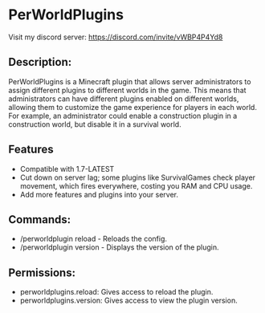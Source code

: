 # PerWorldPlugins
Visit my discord server: https://discord.com/invite/vWBP4P4Yd8

## Description:
PerWorldPlugins is a Minecraft plugin that allows server administrators to assign different plugins to different worlds in the game. This means that administrators can have different plugins enabled on different worlds, allowing them to customize the game experience for players in each world. For example, an administrator could enable a construction plugin in a construction world, but disable it in a survival world.

## Features
 - Compatible with 1.7-LATEST
 - Cut down on server lag; some plugins like SurvivalGames check player movement, which fires everywhere, costing you RAM and CPU usage.
 - Add more features and plugins into your server.

## Commands:
 - /perworldplugin reload - Reloads the config.
 - /perworldplugin version - Displays the version of the plugin.

## Permissions:
 - perworldplugins.reload: Gives access to reload the plugin.
 - perworldplugins.version: Gives access to view the plugin version.
